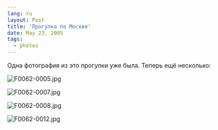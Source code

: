 ```yaml
---
lang: ru
layout: Post
title: 'Прогулка по Москве'
date: May 23, 2005
tags:
  - photos
---
```


Одна фотография из это прогулки уже была. Теперь ещё несколько:

![F0062-0005.jpg](upload://F0062-0005.jpg)

![F0062-0007.jpg](upload://F0062-0007.jpg)

![F0062-0008.jpg](upload://F0062-0008.jpg)

![F0062-0012.jpg](upload://F0062-0012.jpg)


